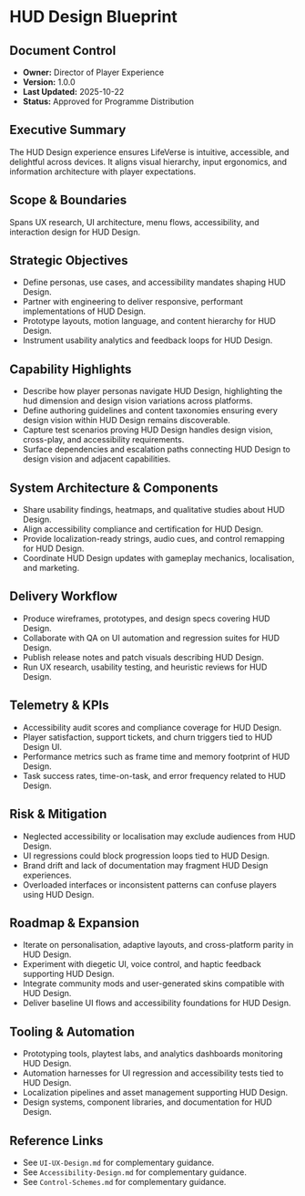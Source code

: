 # HUD Design Blueprint
## Document Control
- **Owner:** Director of Player Experience
- **Version:** 1.0.0
- **Last Updated:** 2025-10-22
- **Status:** Approved for Programme Distribution

## Executive Summary
The HUD Design experience ensures LifeVerse is intuitive, accessible, and delightful across devices.
It aligns visual hierarchy, input ergonomics, and information architecture with player expectations.

## Scope & Boundaries
Spans UX research, UI architecture, menu flows, accessibility, and interaction design for HUD
Design.

## Strategic Objectives
- Define personas, use cases, and accessibility mandates shaping HUD Design.
- Partner with engineering to deliver responsive, performant implementations of HUD Design.
- Prototype layouts, motion language, and content hierarchy for HUD Design.
- Instrument usability analytics and feedback loops for HUD Design.

## Capability Highlights
- Describe how player personas navigate HUD Design, highlighting the hud dimension and design vision variations across platforms.
- Define authoring guidelines and content taxonomies ensuring every design vision within HUD Design remains discoverable.
- Capture test scenarios proving HUD Design handles design vision, cross-play, and accessibility requirements.
- Surface dependencies and escalation paths connecting HUD Design to design vision and adjacent capabilities.

## System Architecture & Components
- Share usability findings, heatmaps, and qualitative studies about HUD Design.
- Align accessibility compliance and certification for HUD Design.
- Provide localization-ready strings, audio cues, and control remapping for HUD Design.
- Coordinate HUD Design updates with gameplay mechanics, localisation, and marketing.

## Delivery Workflow
- Produce wireframes, prototypes, and design specs covering HUD Design.
- Collaborate with QA on UI automation and regression suites for HUD Design.
- Publish release notes and patch visuals describing HUD Design.
- Run UX research, usability testing, and heuristic reviews for HUD Design.

## Telemetry & KPIs
- Accessibility audit scores and compliance coverage for HUD Design.
- Player satisfaction, support tickets, and churn triggers tied to HUD Design UI.
- Performance metrics such as frame time and memory footprint of HUD Design.
- Task success rates, time-on-task, and error frequency related to HUD Design.

## Risk & Mitigation
- Neglected accessibility or localisation may exclude audiences from HUD Design.
- UI regressions could block progression loops tied to HUD Design.
- Brand drift and lack of documentation may fragment HUD Design experiences.
- Overloaded interfaces or inconsistent patterns can confuse players using HUD Design.

## Roadmap & Expansion
- Iterate on personalisation, adaptive layouts, and cross-platform parity in HUD Design.
- Experiment with diegetic UI, voice control, and haptic feedback supporting HUD Design.
- Integrate community mods and user-generated skins compatible with HUD Design.
- Deliver baseline UI flows and accessibility foundations for HUD Design.

## Tooling & Automation
- Prototyping tools, playtest labs, and analytics dashboards monitoring HUD Design.
- Automation harnesses for UI regression and accessibility tests tied to HUD Design.
- Localization pipelines and asset management supporting HUD Design.
- Design systems, component libraries, and documentation for HUD Design.

## Reference Links
- See `UI-UX-Design.md` for complementary guidance.
- See `Accessibility-Design.md` for complementary guidance.
- See `Control-Schemes.md` for complementary guidance.
